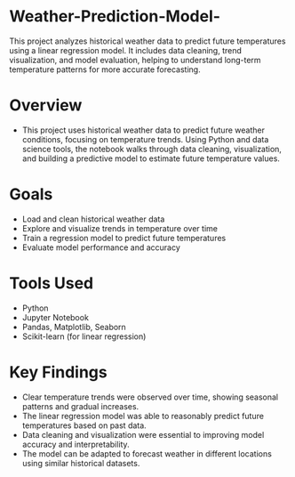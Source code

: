 # Weather-Prediction-Model-
This project analyzes historical weather data to predict future temperatures using a linear regression model. It includes data cleaning, trend visualization, and model evaluation, helping to understand long-term temperature patterns for more accurate forecasting.

# Overview
- This project uses historical weather data to predict future weather conditions, focusing on temperature trends. Using Python and data science tools, the notebook walks through data cleaning, visualization, and building a predictive model to estimate future temperature values.

# Goals
- Load and clean historical weather data
- Explore and visualize trends in temperature over time
- Train a regression model to predict future temperatures
- Evaluate model performance and accuracy

# Tools Used
- Python
- Jupyter Notebook
- Pandas, Matplotlib, Seaborn
- Scikit-learn (for linear regression)

# Key Findings
- Clear temperature trends were observed over time, showing seasonal patterns and gradual increases.
- The linear regression model was able to reasonably predict future temperatures based on past data.
- Data cleaning and visualization were essential to improving model accuracy and interpretability.
- The model can be adapted to forecast weather in different locations using similar historical datasets.

